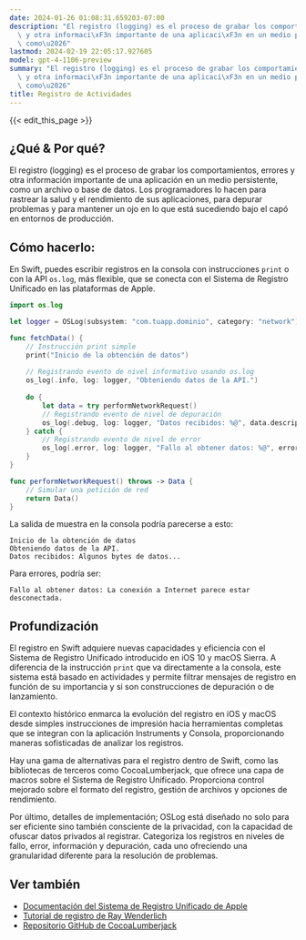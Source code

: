 ```yaml
---
date: 2024-01-26 01:08:31.659203-07:00
description: "El registro (logging) es el proceso de grabar los comportamientos, errores\
  \ y otra informaci\xF3n importante de una aplicaci\xF3n en un medio persistente,\
  \ como\u2026"
lastmod: 2024-02-19 22:05:17.927605
model: gpt-4-1106-preview
summary: "El registro (logging) es el proceso de grabar los comportamientos, errores\
  \ y otra informaci\xF3n importante de una aplicaci\xF3n en un medio persistente,\
  \ como\u2026"
title: Registro de Actividades
---
```


{{< edit_this_page >}}

## ¿Qué & Por qué?
El registro (logging) es el proceso de grabar los comportamientos, errores y otra información importante de una aplicación en un medio persistente, como un archivo o base de datos. Los programadores lo hacen para rastrear la salud y el rendimiento de sus aplicaciones, para depurar problemas y para mantener un ojo en lo que está sucediendo bajo el capó en entornos de producción.

## Cómo hacerlo:
En Swift, puedes escribir registros en la consola con instrucciones `print` o con la API `os.log`, más flexible, que se conecta con el Sistema de Registro Unificado en las plataformas de Apple.

```Swift
import os.log

let logger = OSLog(subsystem: "com.tuapp.dominio", category: "network")

func fetchData() {
    // Instrucción print simple
    print("Inicio de la obtención de datos")
    
    // Registrando evento de nivel informativo usando os.log
    os_log(.info, log: logger, "Obteniendo datos de la API.")
    
    do {
        let data = try performNetworkRequest()
        // Registrando evento de nivel de depuración
        os_log(.debug, log: logger, "Datos recibidos: %@", data.description)
    } catch {
        // Registrando evento de nivel de error
        os_log(.error, log: logger, "Fallo al obtener datos: %@", error.localizedDescription)
    }
}

func performNetworkRequest() throws -> Data {
    // Simular una petición de red
    return Data()
}
```

La salida de muestra en la consola podría parecerse a esto:

```
Inicio de la obtención de datos
Obteniendo datos de la API.
Datos recibidos: Algunos bytes de datos...
```

Para errores, podría ser:

```
Fallo al obtener datos: La conexión a Internet parece estar desconectada.
```

## Profundización
El registro en Swift adquiere nuevas capacidades y eficiencia con el Sistema de Registro Unificado introducido en iOS 10 y macOS Sierra. A diferencia de la instrucción `print` que va directamente a la consola, este sistema está basado en actividades y permite filtrar mensajes de registro en función de su importancia y si son construcciones de depuración o de lanzamiento.

El contexto histórico enmarca la evolución del registro en iOS y macOS desde simples instrucciones de impresión hacia herramientas completas que se integran con la aplicación Instruments y Consola, proporcionando maneras sofisticadas de analizar los registros.

Hay una gama de alternativas para el registro dentro de Swift, como las bibliotecas de terceros como CocoaLumberjack, que ofrece una capa de macros sobre el Sistema de Registro Unificado. Proporciona control mejorado sobre el formato del registro, gestión de archivos y opciones de rendimiento.

Por último, detalles de implementación; OSLog está diseñado no solo para ser eficiente sino también consciente de la privacidad, con la capacidad de ofuscar datos privados al registrar. Categoriza los registros en niveles de fallo, error, información y depuración, cada uno ofreciendo una granularidad diferente para la resolución de problemas.

## Ver también
- [Documentación del Sistema de Registro Unificado de Apple](https://developer.apple.com/documentation/os/logging)
- [Tutorial de registro de Ray Wenderlich](https://www.raywenderlich.com/605079-logging-in-swift-oslog)
- [Repositorio GitHub de CocoaLumberjack](https://github.com/CocoaLumberjack/CocoaLumberjack)
